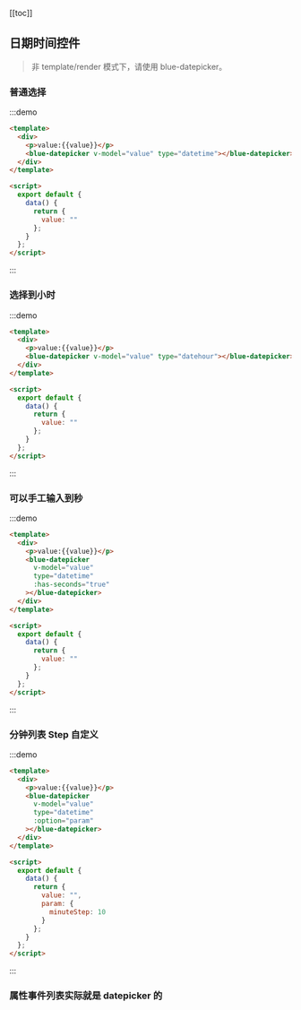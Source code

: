 [[toc]]

## 日期时间控件

> 非 template/render 模式下，请使用 blue-datepicker。

### 普通选择

:::demo

```html
<template>
  <div>
    <p>value:{{value}}</p>
    <blue-datepicker v-model="value" type="datetime"></blue-datepicker>
  </div>
</template>

<script>
  export default {
    data() {
      return {
        value: ""
      };
    }
  };
</script>
```

:::

### 选择到小时

:::demo

```html
<template>
  <div>
    <p>value:{{value}}</p>
    <blue-datepicker v-model="value" type="datehour"></blue-datepicker>
  </div>
</template>

<script>
  export default {
    data() {
      return {
        value: ""
      };
    }
  };
</script>
```

:::

### 可以手工输入到秒

:::demo

```html
<template>
  <div>
    <p>value:{{value}}</p>
    <blue-datepicker
      v-model="value"
      type="datetime"
      :has-seconds="true"
    ></blue-datepicker>
  </div>
</template>

<script>
  export default {
    data() {
      return {
        value: ""
      };
    }
  };
</script>
```

:::

### 分钟列表 Step 自定义

:::demo

```html
<template>
  <div>
    <p>value:{{value}}</p>
    <blue-datepicker
      v-model="value"
      type="datetime"
      :option="param"
    ></blue-datepicker>
  </div>
</template>

<script>
  export default {
    data() {
      return {
        value: "",
        param: {
          minuteStep: 10
        }
      };
    }
  };
</script>
```

:::

### 属性事件列表实际就是 datepicker 的

<script>
  export default {
    data() {
      return {
        value: "",
        param: {
          minuteStep: 10
        }
      };
    }
  };
</script>
